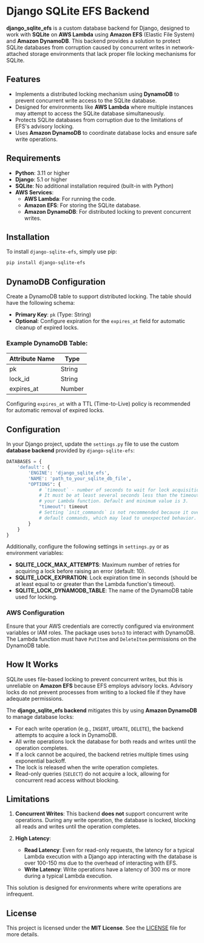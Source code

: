 # Django SQLite EFS Backend

**django_sqlite_efs** is a custom database backend for Django, designed to work with **SQLite** on **AWS Lambda** using **Amazon EFS** (Elastic File System) and **Amazon DynamoDB**. This backend provides a solution to protect SQLite databases from corruption caused by concurrent writes in network-attached storage environments that lack proper file locking mechanisms for SQLite.

## Features

- Implements a distributed locking mechanism using **DynamoDB** to prevent concurrent write access to the SQLite database.
- Designed for environments like **AWS Lambda** where multiple instances may attempt to access the SQLite database simultaneously.
- Protects SQLite databases from corruption due to the limitations of EFS's advisory locking.
- Uses **Amazon DynamoDB** to coordinate database locks and ensure safe write operations.

## Requirements

- **Python**: 3.11 or higher
- **Django**: 5.1 or higher
- **SQLite**: No additional installation required (built-in with Python)
- **AWS Services**:
  - **AWS Lambda**: For running the code.
  - **Amazon EFS**: For storing the SQLite database.
  - **Amazon DynamoDB**: For distributed locking to prevent concurrent writes.

## Installation

To install `django-sqlite-efs`, simply use pip:

```bash
pip install django-sqlite-efs
```

## DynamoDB Configuration

Create a DynamoDB table to support distributed locking. The table should have the following schema:

- **Primary Key**: `pk` (Type: String)
- **Optional**: Configure expiration for the `expires_at` field for automatic cleanup of expired locks.

### Example DynamoDB Table:

| Attribute Name | Type    |
|----------------|---------|
| pk             | String  |
| lock_id        | String  |
| expires_at     | Number  |

Configuring `expires_at` with a TTL (Time-to-Live) policy is recommended for automatic removal of expired locks.

## Configuration

In your Django project, update the `settings.py` file to use the custom **database backend** provided by `django-sqlite-efs`:

```python
DATABASES = {
    'default': {
        'ENGINE': 'django_sqlite_efs',
        'NAME': 'path_to_your_sqlite_db_file',
        "OPTIONS": {
            # `timeout` - number of seconds to wait for lock acquisition.
            # It must be at least several seconds less than the timeout of
            # your Lambda function. Default and minimum value is 3.
            "timeout": timeout
            # Setting `init_commands` is not recommended because it overrides
            # default commands, which may lead to unexpected behavior.
        }
    }
}
```

Additionally, configure the following settings in `settings.py` or as environment variables:

- **SQLITE_LOCK_MAX_ATTEMPTS**: Maximum number of retries for acquiring a lock before raising an error (default: 10).
- **SQLITE_LOCK_EXPIRATION**: Lock expiration time in seconds (should be at least equal to or greater than the Lambda function's timeout).
- **SQLITE_LOCK_DYNAMODB_TABLE**: The name of the DynamoDB table used for locking.

### AWS Configuration

Ensure that your AWS credentials are correctly configured via environment variables or IAM roles. The package uses `boto3` to interact with DynamoDB. The Lambda function must have `PutItem` and `DeleteItem` permissions on the DynamoDB table.

## How It Works

SQLite uses file-based locking to prevent concurrent writes, but this is unreliable on **Amazon EFS** because EFS employs advisory locks. Advisory locks do not prevent processes from writing to a locked file if they have adequate permissions.

The **django_sqlite_efs backend** mitigates this by using **Amazon DynamoDB** to manage database locks:

- For each write operation (e.g., `INSERT`, `UPDATE`, `DELETE`), the backend attempts to acquire a lock in DynamoDB. 
- All write operations lock the database for both reads and writes until the operation completes.
- If a lock cannot be acquired, the backend retries multiple times using exponential backoff.
- The lock is released when the write operation completes.
- Read-only queries (`SELECT`) do not acquire a lock, allowing for concurrent read access without blocking.

## Limitations

1. **Concurrent Writes**: This backend **does not** support concurrent write operations. During any write operation, the database is locked, blocking all reads and writes until the operation completes.
  
2. **High Latency**:
   - **Read Latency**: Even for read-only requests, the latency for a typical Lambda execution with a Django app interacting with the database is over 100-150 ms due to the overhead of interacting with EFS.
   - **Write Latency**: Write operations have a latency of 300 ms or more during a typical Lambda execution.

This solution is designed for environments where write operations are infrequent.

## License

This project is licensed under the **MIT License**. See the [LICENSE](LICENSE) file for more details.